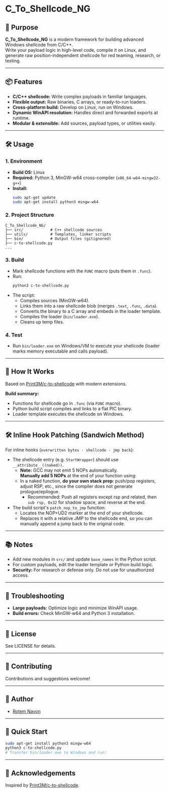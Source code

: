 # C_To_Shellcode_NG

## 🚀 Purpose

**C_To_Shellcode_NG** is a modern framework for building advanced Windows shellcode from C/C++.  
Write your payload logic in high-level code, compile it on Linux, and generate raw position-independent shellcode for red teaming, research, or testing.

---

## 📦 Features

- **C/C++ shellcode:** Write complex payloads in familiar languages.
- **Flexible output:** Raw binaries, C arrays, or ready-to-run loaders.
- **Cross-platform build:** Develop on Linux, run on Windows.
- **Dynamic WinAPI resolution:** Handles direct and forwarded exports at runtime.
- **Modular & extensible:** Add sources, payload types, or utilities easily.

---

## 🛠️ Usage

### 1. **Environment**

- **Build OS:** Linux
- **Required:** Python 3, MinGW-w64 cross-compiler (`x86_64-w64-mingw32-g++`)
- **Install:**  
  ```bash
  sudo apt-get update
  sudo apt-get install python3 mingw-w64
  ```

### 2. **Project Structure**

```
C_To_Shellcode_NG/
├── src/            # C++ shellcode sources
├── utils/          # Templates, linker scripts
├── bin/            # Output files (gitignored)
├── c-to-shellcode.py
...
```

### 3. **Build**

- Mark shellcode functions with the `FUNC` macro (puts them in `.func`).
- Run:
  ```bash
  python3 c-to-shellcode.py
  ```
- The script:
  - Compiles sources (MinGW-w64).
  - Links them into a raw shellcode blob (merges `.text`, `.func`, `.data`).
  - Converts the binary to a C array and embeds in the loader template.
  - Compiles the loader (`bin/loader.exe`).
  - Cleans up temp files.

### 4. **Test**

- Run `bin/loader.exe` on Windows/VM to execute your shellcode (loader marks memory executable and calls payload).

---

## 🧩 How It Works

Based on [Print3M/c-to-shellcode](https://github.com/Print3M/c-to-shellcode) with modern extensions.

**Build summary:**
- Functions for shellcode go in `.func` (via `FUNC` macro).
- Python build script compiles and links to a flat PIC binary.
- Loader template executes the shellcode on Windows.

---

## 🛠️ Inline Hook Patching (Sandwich Method)

For inline hooks (`overwritten bytes - shellcode - jmp back`):

- The shellcode entry (e.g. `StartWrapper`) should use `__attribute__((naked))`.
  - **Note:** GCC may not emit 5 NOPs automatically.  
    **Manually add 5 NOPs** at the end of your function using:
  - In a naked function, **do your own stack prep**: push/pop registers, adjust RSP, etc., since the compiler does not generate prologue/epilogue.
    - Recommended: Push all registers except rsp and related, then `sub rsp, 0x32` for shadow space, and reverse at the end.
- The build script's `patch_nop_to_jmp` function:
  - Locates the NOP+UD2 marker at the end of your shellcode.
  - Replaces it with a relative JMP to the shellcode end, so you can manually append a jump back to the original code.

---

## 📚 Notes

- Add new modules in `src/` and update `base_names` in the Python script.
- For custom payloads, edit the loader template or Python build logic.
- **Security:** For research or defense only. Do not use for unauthorized access.

---

## 💬 Troubleshooting

- **Large payloads:** Optimize logic and minimize WinAPI usage.
- **Build errors:** Check MinGW-w64 and Python 3 installation.

---

## 📝 License

See LICENSE for details.

---

## 🤝 Contributing

Contributions and suggestions welcome!

---

## 📂 Author

- [Rotem Navon](https://github.com/RotemNavon)

---

## 🏁 Quick Start

```bash
sudo apt-get install python3 mingw-w64
python3 c-to-shellcode.py
# Transfer bin/loader.exe to Windows and run!
```

---

## 🙏 Acknowledgements

Inspired by [Print3M/c-to-shellcode](https://github.com/Print3M/c-to-shellcode).